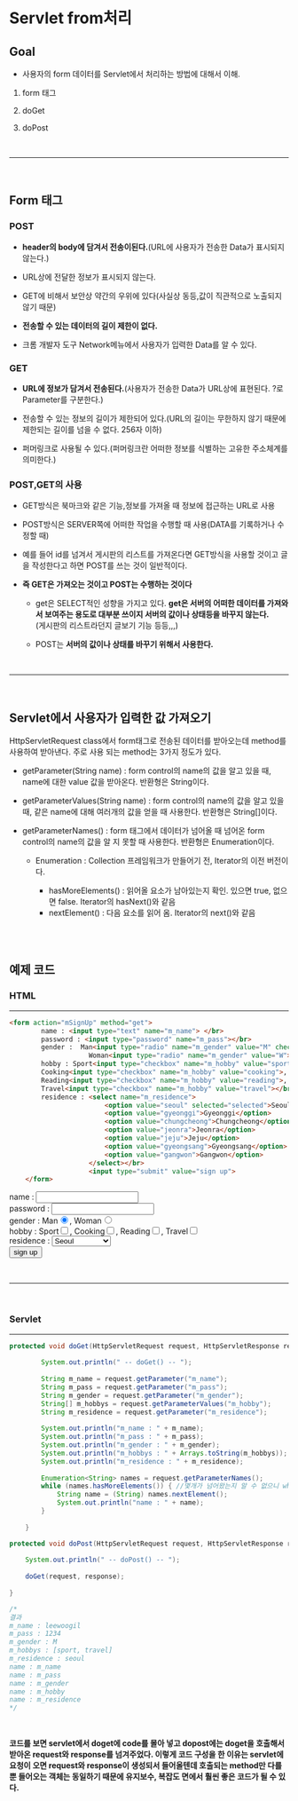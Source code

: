 Servlet from처리
===

## Goal

* 사용자의 form 데이터를 Servlet에서 처리하는 방법에 대해서 이해.

1. form 태그

2. doGet

3. doPost

<br>

---

<br>

## Form 태그

### POST

* **header의 body에 담겨서 전송이된다.**(URL에 사용자가 전송한 Data가 표시되지 않는다.)

* URL상에 전달한 정보가 표시되지 않는다.

* GET에 비해서 보안상 약간의 우위에 있다(사실상 동등,값이 직관적으로 노출되지 않기 때문)

* **전송할 수 있는 데이터의 길이 제한이 없다.**

* 크롬 개발자 도구 Network메뉴에서 사용자가 입력한 Data를 알 수 있다.

### GET

* **URL에 정보가 담겨서 전송된다.**(사용자가 전송한 Data가 URL상에 표현된다. ?로 Parameter를 구분한다.)

* 전송할 수 있는 정보의 길이가 제한되어 있다.(URL의 길이는 무한하지 않기 때문에 제한되는 길이를 넘을 수 없다. 256자 이하)

* 퍼머링크로 사용될 수 있다.(퍼머링크란 어떠한 정보를 식별하는 고유한 주소체계를 의미한다.)

### POST,GET의 사용

* GET방식은 북마크와 같은 기능,정보를 가져올 때 정보에 접근하는 URL로 사용

* POST방식은 SERVER쪽에 어떠한 작업을 수행할 때 사용(DATA를 기록하거나 수정할 때)

* 예를 들어 id를 넘겨서 게시판의 리스트를 가져온다면 GET방식을 사용할 것이고 글을 작성한다고 하면 POST를 쓰는 것이 일반적이다.

* **즉 GET은 가져오는 것이고 POST는 수행하는 것이다**

    * get은 SELECT적인 성향을 가지고 있다. **get은 서버의 어떠한 데이터를 가져와서 보여주는 용도로 대부분 쓰이지 서버의 값이나 상태등을 바꾸지 않는다.**<br>
    (게시판의 리스트라던지 글보기 기능 등등,,,)

    * POST는 **서버의 값이나 상태를 바꾸기 위해서 사용한다.**



<br>

---

<br>


## Servlet에서 사용자가 입력한 값 가져오기

HttpServletRequest class에서 form태그로 전송된 데이터를 받아오는데 method를 사용하여 받아낸다. 주로 사용 되는 method는 3가지 정도가 있다.
<br>

* getParameter(String name) : form control의 name의 값을 알고 있을 때, name에 대한 value 값을 받아온다. 반환형은 String이다.

* getParameterValues(String name) : form control의 name의 값을 알고 있을 때, 같은 name에 대해 여러개의 값을 얻을 때 사용한다. 반환형은 String[]이다.

* getParameterNames() : form 태그에서 데이터가 넘어올 때 넘어온 form control의 name의 값을 알 지 못할 때 사용한다. 반환형은 Enumeration이다.

	* Enumeration : Collection 프레임워크가 만들어기 전, Iterator의 이전 버전이다.

		* hasMoreElements() : 읽어올 요소가 남아있는지 확인. 있으면 true, 없으면 false. Iterator의 hasNext()와 같음
		* nextElement() : 다음 요소를 읽어 옴. Iterator의 next()와 같음

<br>


<br>

## 예제 코드

### HTML

---

```html
<form action="mSignUp" method="get">
		name : <input type="text" name="m_name"> </br>
		password : <input type="password" name="m_pass"></br>
		gender :  Man<input type="radio" name="m_gender" value="M" checked="checked">, 
					Woman<input type="radio" name="m_gender" value="W"></br>
		hobby : Sport<input type="checkbox" name="m_hobby" value="sport">, 
		Cooking<input type="checkbox" name="m_hobby" value="cooking">, 
		Reading<input type="checkbox" name="m_hobby" value="reading">,
		Travel<input type="checkbox" name="m_hobby" value="travel"></br>
		residence : <select name="m_residence">
						<option value="seoul" selected="selected">Seoul</option>
						<option value="gyeonggi">Gyeonggi</option>
						<option value="chungcheong">Chungcheong</option>
						<option value="jeonra">Jeonra</option>
						<option value="jeju">Jeju</option>
						<option value="gyeongsang">Gyeongsang</option>
						<option value="gangwon">Gangwon</option>
					</select></br>
					<input type="submit" value="sign up">
	</form>
```

<form action="mSignUp" method="get">
		name : <input type="text" name="m_name"> </br>
		password : <input type="password" name="m_pass"></br>
		gender :  Man<input type="radio" name="m_gender" value="M" checked="checked">, 
					Woman<input type="radio" name="m_gender" value="W"></br>
		hobby : Sport<input type="checkbox" name="m_hobby" value="sport">, 
		Cooking<input type="checkbox" name="m_hobby" value="cooking">, 
		Reading<input type="checkbox" name="m_hobby" value="reading">,
		Travel<input type="checkbox" name="m_hobby" value="travel"></br>
		residence : <select name="m_residence">
						<option value="seoul" selected="selected">Seoul</option>
						<option value="gyeonggi">Gyeonggi</option>
						<option value="chungcheong">Chungcheong</option>
						<option value="jeonra">Jeonra</option>
						<option value="jeju">Jeju</option>
						<option value="gyeongsang">Gyeongsang</option>
						<option value="gangwon">Gangwon</option>
					</select></br>
					<input type="submit" value="sign up">
	</form>

<br>

---

<br>

### Servlet

---

```java
protected void doGet(HttpServletRequest request, HttpServletResponse response) throws ServletException, IOException {
		
		System.out.println(" -- doGet() -- ");
		
		String m_name = request.getParameter("m_name");
		String m_pass = request.getParameter("m_pass");
		String m_gender = request.getParameter("m_gender");
		String[] m_hobbys = request.getParameterValues("m_hobby");
		String m_residence = request.getParameter("m_residence");
		
		System.out.println("m_name : " + m_name);
		System.out.println("m_pass : " + m_pass);
		System.out.println("m_gender : " + m_gender);
		System.out.println("m_hobbys : " + Arrays.toString(m_hobbys));
		System.out.println("m_residence : " + m_residence);
		
		Enumeration<String> names = request.getParameterNames();
		while (names.hasMoreElements()) { //몇개가 넘어왔는지 알 수 없으니 while문
			String name = (String) names.nextElement();
			System.out.println("name : " + name);
		}
		
	}

protected void doPost(HttpServletRequest request, HttpServletResponse response) throws ServletException, IOException {
		
	System.out.println(" -- doPost() -- ");
		
	doGet(request, response);
	
}

/*
결과
m_name : leewoogil
m_pass : 1234
m_gender : M
m_hobbys : [sport, travel]
m_residence : seoul
name : m_name
name : m_pass
name : m_gender
name : m_hobby
name : m_residence
*/

```

<br>

**코드를 보면 servlet에서 doget에 code를 몰아 넣고 dopost에는 doget을 호출해서 받아온 request와 response를 넘겨주었다. 이렇게 코드 구성을 한 이유는 servlet에 요청이 오면 request와 response이 생성되서 들어올텐데 호출되는 method만 다를 뿐 들어오는 객체는 동일하기 때문에 유지보수, 복잡도 면에서 훨씬 좋은 코드가 될 수 있다.**
